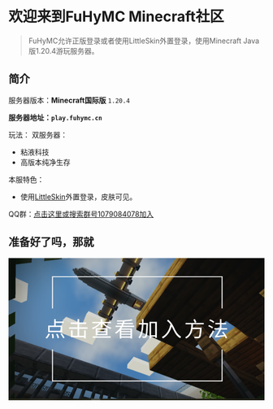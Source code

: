 # 欢迎来到FuHyMC Minecraft社区

<!-- !> 此文档正在修改中，因此我们建议您直接加入我们的QQ群1079084078寻求登录方法而非阅读此文档。 -->
> FuHyMC允许正版登录或者使用LittleSkin外置登录，使用Minecraft Java版1.20.4游玩服务器。

<!--!> > 购买了Minecraft：Java 版和 Bedrock 版的Minecraft正版用户还可实现基岩版与Java版账户信息互通（既角色信息共用，包括背包数据，玩家位置，身份组等）。[详情请见此处](geyser-data-interchange)-->

<!--!>!> 对于**仅**拥有基岩版Minecraft，且并不打算在电脑上进行游玩本服务器的玩家，请直接在基岩版中进入服务器，无需根据下方操作进行注册。地址为`entrance.fuhymc.cn`，端口为`19132`。但如果您需要进行Java版与基岩版的数据互通，请完成下列步骤并成功通过Java版进入服务器后[转到这里](geyser-data-interchange.md)以查看互通配置教程。-->

## 简介

服务器版本：**Minecraft国际版** `1.20.4`

**服务器地址：`play.fuhymc.cn`**

<!-- 备用地址：`play.fuhymc.cn:25565` \(上面那个加不进去就用这个\) -->

玩法：
双服务器：
- 粘液科技
- 高版本纯净生存

本服特色：
- 使用[LittleSkin](https://littleskin.cn/)外置登录，皮肤可见。

QQ群：[点击这里或搜索群号1079084078加入](https://jq.qq.com/?_wv=1027&k=bw6B6MKN)

## 准备好了吗，那就

[![点击获取加入方法吧](.gitbook/assets/click-to-join.png)](how-to-join)
